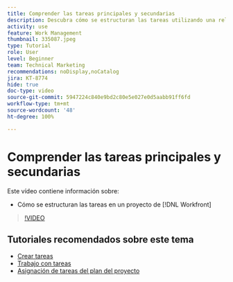 ```yaml
---
title: Comprender las tareas principales y secundarias
description: Descubra cómo se estructuran las tareas utilizando una relación principal secundaria en un proyecto de Workfront.
activity: use
feature: Work Management
thumbnail: 335087.jpeg
type: Tutorial
role: User
level: Beginner
team: Technical Marketing
recommendations: noDisplay,noCatalog
jira: KT-8774
hide: true
doc-type: video
source-git-commit: 5947224c840e9bd2c80e5e027e0d5aabb91ff6fd
workflow-type: tm+mt
source-wordcount: '48'
ht-degree: 100%

---
```


# Comprender las tareas principales y secundarias

Este vídeo contiene información sobre:

* Cómo se estructuran las tareas en un proyecto de [!DNL Workfront]

>[!VIDEO](https://video.tv.adobe.com/v/335087/?quality=12&learn=on)

## Tutoriales recomendados sobre este tema

* [Crear tareas](/help/manage-work/tasks/how-to-create-tasks.md)
* [Trabajo con tareas](/help/manage-work/tasks/work-with-tasks.md)
* [Asignación de tareas del plan del proyecto](/help/manage-work/tasks/assign-tasks-from-the-project-plan.md)

